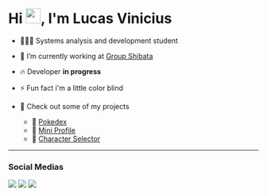 <h1 align="left">Hi <img src="https://raw.githubusercontent.com/kaueMarques/kaueMarques/master/hi.gif" height="30px">, I'm Lucas Vinicius</h1>

- 👨🏼‍🎓 Systems analysis and development student 

- 💼 I’m currently working at [Group Shibata](https://gruposhibata.gupy.io)

- 🔥 Developer **in progress**

- ⚡ Fun fact i'm a little color blind 

- 🎯 Check out some of my projects

  - 📌 [Pokedex](https://lucass-vinicius.github.io/projeto-pokedex/)
  - 📌 [Mini Profile](https://lucass-vinicius.github.io/projeto-mini-portfolio/)
  - 📌 [Character Selector](https://lucass-vinicius.github.io/projeto-marvel/)

---

<h3 align="left">Social Medias </h3>

<div align="left"> 
  <a href="https://www.instagram.com/lucas_vpg/" target="_blank"><img src="https://img.shields.io/badge/-Instagram-%23E4405F?style=for-the-badge&logo=instagram&logoColor=white" target="_blank"></a>
    <a href="https://steamcommunity.com/id/LUCASSV7//" target="_blank"><img src="https://img.shields.io/badge/Steam-000000?style=for-the-badge&logo=steam&logoColor=white" target="_blank"></a>
    <a href="https://www.linkedin.com/in/lucas-vinicius-a28ba5246/" target="_blank"><img src="https://img.shields.io/badge/LinkedIn-0077B5?style=for-the-badge&logo=linkedin&logoColor=white" target="_blank"></a>
</div>